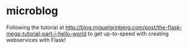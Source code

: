 # microblog
Following the tutorial at http://blog.miguelgrinberg.com/post/the-flask-mega-tutorial-part-i-hello-world to get up-to-speed with creating webservices with Flask!
